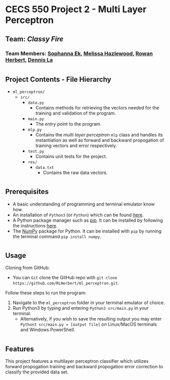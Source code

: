 # **CECS 550 Project 2 - Multi Layer Perceptron**
## **Team**: *Classy Fire*
### **Team Members**: [Sophanna Ek](https://github.com/sophannaek), [Melissa Hazlewood](https://github.com/melissahazlewood), [Rowan Herbert](https://github.com/RLHerbert), [Dennis La](https://github.com/depla)

#
## **Project Contents** - File Hierarchy
- `ml_perceptron/`
  - `src/`
    - `data.py`
      - Contains methods for retrieving the vectors needed for the training and validation of the program.
    - `main.py`
      - The entry point to the program.
    - `mlp.py`
      - Contains the *multi layer perceptron* `mlp` class and handles its instantiation as well as forward and backward propogation of training vectors and error respectively.
    - `test.py`
      - Contains unit tests for the project.
    - `res/`
      - `data.txt`
        - Contains the raw data vectors.

#
## Prerequisites
- A basic understanding of programming and terminal emulator know how.
- An installation of `Python3` (or `Python`) which can be found [here](https://www.python.org/downloads/).
- A Python package manager such as [pip](https://pypi.org/project/pip/). It can be installed by following the instructions [here](https://pip.pypa.io/en/stable/installing/).
- The [NumPy](https://numpy.org) package for Python. It can be installed with `pip` by running the terminal command `pip install numpy`.

#
## Usage
Cloning from GitHub:
- You can `Git` clone the GitHub repo with `git clone https://github.com/RLHerbert/ml_perceptron.git`.

Follow these steps to run the program:
1. Navigate to the `ml_perceptron` folder in your terminal emulator of choice.
2. Run Python3 by typing and entering `Python3 src/main.py` in your terminal.
   - Alternatively, if you wish to save the resulting output you may enter `Python3 src/main.py > [output file]` on Linux/MacOS terminals and Windows PowerShell.

#
## Features

This project features a multilayer perceptron classifier which utilizes forward propogation training and backward propogation error correction to classify the provided data set.